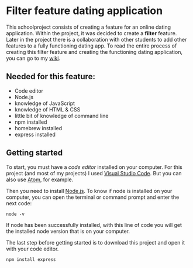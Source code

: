 # Filter feature dating application

This schoolproject consists of creating a feature for an online dating application. Within the project, it was decided to create a **filter** feature. Later in the project there is a collaboration with other students to add other features to a fully functioning dating app. To read the entire process of creating this filter feature and creating the functioning dating application, you can go to my [wiki](https://github.com/veerleprins/featureDatingApp/wiki).

## Needed for this feature:
- Code editor
- Node.js
- knowledge of JavaScript
- knowledge of HTML & CSS
- little bit of knowledge of command line
- npm installed
- homebrew installed
- express installed

## Getting started
To start, you must have a *code editor* installed on your computer. For this project (and most of my projects) I used [Visual Studio Code](https://code.visualstudio.com/download). But you can also use [Atom](https://atom.io/), for example.

Then you need to install [Node.js](https://nodejs.org/en/). To know if node is installed on your computer, you can open the terminal or command prompt and enter the next code:

``` node -v ```

If node has been successfully installed, with this line of code you will get the installed node version that is on your computer.

The last step before getting started is to download this project and open it with your code editor.

<!-- Make sure to finish this: -->
``` npm install express ```
